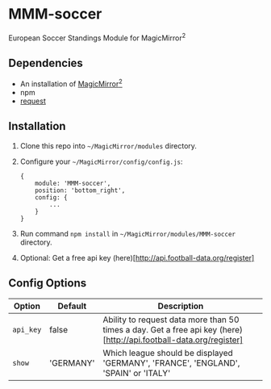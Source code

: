 # MMM-soccer
European Soccer Standings Module for MagicMirror<sup>2</sup>

## Dependencies
  * An installation of [MagicMirror<sup>2</sup>](https://github.com/MichMich/MagicMirror)
  * npm
  * [request](https://www.npmjs.com/package/request)

## Installation
 1. Clone this repo into `~/MagicMirror/modules` directory.
 2. Configure your `~/MagicMirror/config/config.js`:

    ```
    {
        module: 'MMM-soccer',
        position: 'bottom_right',
        config: {
            ...
        }
    }
    ```
 3. Run command `npm install` in `~/MagicMirror/modules/MMM-soccer` directory.
 4. Optional: Get a free api key (here)[http://api.football-data.org/register]

## Config Options
| **Option** | **Default** | **Description** |
| --- | --- | --- |
| `api_key` | false | Ability to request data more than 50 times a day. Get a free api key (here)[http://api.football-data.org/register] |
| `show` | 'GERMANY' | Which league should be displayed  'GERMANY', 'FRANCE', 'ENGLAND', 'SPAIN' or 'ITALY' |
